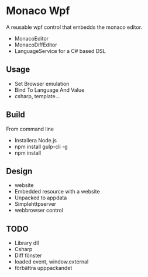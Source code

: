 ﻿# Monaco Wpf
A reusable wpf control that embedds the monaco editor. 
- MonacoEditor 
- MonacoDiffEditor
- LanguageService for a C# based DSL

## Usage
- Set Browser emulation
- Bind To Language And Value
- csharp, template...

## Build
From command line
- Installera Node.js
- npm install gulp-cli -g
- npm install

## Design
- website
- Embedded resource with a website
- Unpacked to appdata
- Simplehttpserver
- webbrowser control

## TODO
- Library dll
- Csharp
- Diff fönster
- loaded event, window.external
- förbättra upppackandet


